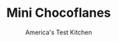 ---
layout: ../../layouts/MarkdownPostLayout.astro
title: Mini Chocoflanes
author: America's Test Kitchen
pubDate: 2023-03-15
description: "Impress your special someone by making the impossible possible."
image_url: https://res.cloudinary.com/hksqkdlah/image/upload/ar_1:1,c_fill,dpr_2.0,f_auto,fl_lossy.progressive.strip_profile,g_faces:auto,q_auto:low,w_344/SFS_MiniChocoflans-90_uzypjq
tags: ["Desserts or Baked Goods","Cakes"]
calories: 3324
protein: 14
carbohydrates: 68
fats: 25
fiber: 1
ingredients: ["6 tablespoons, cajeta","6 tablespoons (2⅔ ounces), sugar","5 tablespoons (1½ ounces), all-purpose flour","⅛ teaspoon, baking soda","⅛ teaspoon, table salt","⅓ cup (2 ounces), bittersweet chocolate chips","¼ cup, whole milk","1/4 cup (¾ ounce), Dutch-processed cocoa powder","2½ tablespoons, vegetable oil","1 , large egg","¼ teaspoon, vanilla extract","1 cup, evaporated milk","1 cup, sweetened condensed milk","3 ounces, cream cheese, softened","2 , large eggs","2 teaspoons, vanilla extract","⅛ teaspoon, table salt"]
serves: 6
time: "1¼ hours, plus 1 hour cooling"
instructions: ["FOR THE CAKE: Adjust oven rack to middle position and heat oven to 325 degrees. Spray six 8-ounce ramekins with vegetable oil spray. Set ramekins in 13 by 9-inch baking pan. Microwave cajeta in small bowl, stirring every 15 seconds, until warm and pourable, 15 to 60 seconds. Add 1 tablespoon cajeta to each ramekin.","Whisk sugar, flour, baking soda, and salt together in bowl. Heat chocolate chips, milk, and cocoa in small saucepan over low heat, whisking often, until chocolate is melted and mixture is smooth, 3 to 5 minutes. Remove from heat and let cool slightly, about 5 minutes.","Whisk oil, egg, and vanilla into chocolate mixture until smooth. Whisk in sugar mixture until thoroughly combined, making sure to scrape corners of saucepan. Divide batter evenly among prepared ramekins (scant 3 tablespoons each).","FOR THE FLAN: Bring 1 quart water to boil in large kettle. Meanwhile, process all ingredients in blender until smooth, about 30 seconds, scraping down sides of blender as needed. Strain mixture through fine-mesh strainer into 4-cup liquid measuring cup or bowl. Divide flan mixture evenly among ramekins, on top of cake batter (about ⅓ cup each).","Carefully pour boiling water into pan until water comes halfway up sides of ramekins. Spray sheet of aluminum foil with oil spray and cover pan tightly. Bake until toothpick inserted in centers of cakes comes out with few moist crumbs attached, 35 to 40 minutes.","Carefully remove foil from pan (letting steam escape away from you). Using tongs to lift ramekins and spatula to support bases, carefully transfer ramekins to wire rack and let cool until just warm, about 1 hour.","Run paring knife around perimeters of cakes to release from sides of ramekins. Invert ramekins onto individual serving plates; lift off ramekins. Spoon any residual sauce over cakes. Serve.","TO MAKE AHEAD: Let chocoflanes cool completely in ramekins, wrap each ramekin tightly with plastic wrap, and chill overnight or up to 4 days. To serve, microwave individual ramekins on high power until just warm, 15 to 30 seconds, before proceeding with step 7."]
nutrition: ["584 mg Potassium, K","370 mg Phosphorus, P","349 mg Calcium, Ca","1 mg Iron, Fe","62 mg Magnesium, Mg","350 mg Sodium, Na","1 mg Zinc, Zn","25 g Total lipid (fat)","10 g Fatty acids, total monounsaturated","2 g Fatty acids, total polyunsaturated","2 mg Vitamin C, total ascorbic acid","1 µg Vitamin D (D2 + D3)","144 mg Cholesterol","11 g Fatty acids, total saturated","1 g Fiber, total dietary","10 µg Folic acid","29 µg Folate, food","60 g Sugars, total","1 µg Vitamin K (phylloquinone)","87 g Water","70 g Carbohydrate, by difference","47 µg Folate, DFE","14 g Protein","1 mg Vitamin E (alpha-tocopherol)","175 µg Vitamin A, RAE","68 g Carbohydrates (net)","554 kcal Energy","27 g Sugars, added","3324 calories"]
notes: "If you cant find cajeta, you can substitute store-bought caramel sauce. Do not substitute regular dulce de leche; it is too thick and will prevent the chocoflanes from forming distinct layers of cake, flan, and caramel. We developed this recipe with Ghirardelli 60% Cacao Bittersweet Chocolate Chips. You will need six 8-ounce ramekins for this recipe."
---